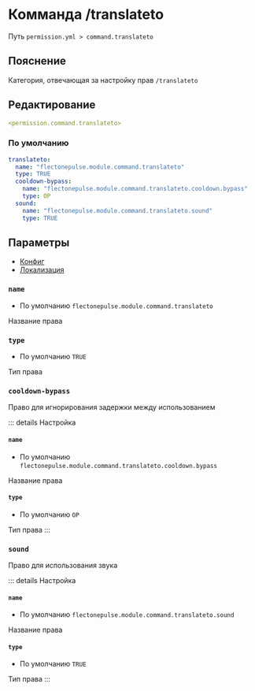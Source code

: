# Комманда /translateto
Путь `permission.yml > command.translateto`

## Пояснение
Категория, отвечающая за настройку прав `/translateto`

## Редактирование
```yaml
<permission.command.translateto>
```

### По умолчанию
```yaml
translateto:
  name: "flectonepulse.module.command.translateto"
  type: TRUE
  cooldown-bypass:
    name: "flectonepulse.module.command.translateto.cooldown.bypass"
    type: OP
  sound:
    name: "flectonepulse.module.command.translateto.sound"
    type: TRUE
```

## Параметры

- [Конфиг](/ru/command/translateto/)
- [Локализация](/ru/localizations/ru_ru/command/translateto/)

### `name`
- По умолчанию `flectonepulse.module.command.translateto`

Название права

### `type`
- По умолчанию `TRUE`

Тип права

### `cooldown-bypass`

Право для игнорирования задержки между использованием

::: details Настройка
#### `name`
- По умолчанию `flectonepulse.module.command.translateto.cooldown.bypass`

Название права

#### `type`
- По умолчанию `OP`

Тип права
:::

### `sound`

Право для использования звука

::: details Настройка
#### `name`
- По умолчанию `flectonepulse.module.command.translateto.sound`

Название права

#### `type`
- По умолчанию `TRUE`

Тип права
:::

<!--@include: @/ru/parts/permission.md-->


